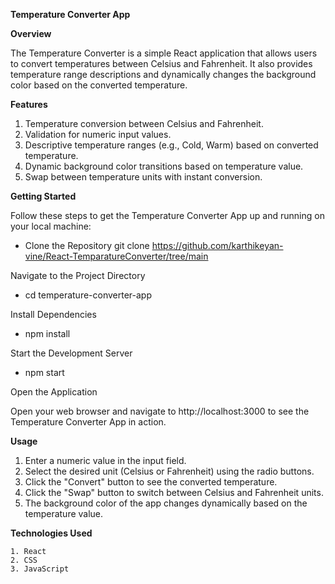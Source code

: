 **Temperature Converter App**

**Overview**

The Temperature Converter is a simple React application that allows users to convert temperatures between Celsius and Fahrenheit. It also provides temperature range descriptions and dynamically changes the background color based on the converted temperature.

**Features**

   1. Temperature conversion between Celsius and Fahrenheit.
   2. Validation for numeric input values.
   3. Descriptive temperature ranges (e.g., Cold, Warm) based on converted temperature.
   4. Dynamic background color transitions based on temperature value.
   5. Swap between temperature units with instant conversion.


**Getting Started**

Follow these steps to get the Temperature Converter App up and running on your local machine:

 - Clone the Repository git clone https://github.com/karthikeyan-vine/React-TemparatureConverter/tree/main

Navigate to the Project Directory

 - cd temperature-converter-app

Install Dependencies

- npm install

Start the Development Server

- npm start

 Open the Application

 Open your web browser and navigate to http://localhost:3000 to see the Temperature Converter App in action.

**Usage**

   1. Enter a numeric value in the input field.
   2. Select the desired unit (Celsius or Fahrenheit) using the radio buttons.
   3. Click the "Convert" button to see the converted temperature.
   4. Click the "Swap" button to switch between Celsius and Fahrenheit units.
   5. The background color of the app changes dynamically based on the temperature value.


**Technologies Used**

    1. React
    2. CSS
    3. JavaScript
